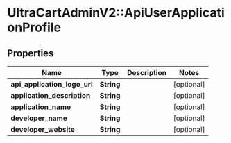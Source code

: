 # UltraCartAdminV2::ApiUserApplicationProfile

## Properties
Name | Type | Description | Notes
------------ | ------------- | ------------- | -------------
**api_application_logo_url** | **String** |  | [optional] 
**application_description** | **String** |  | [optional] 
**application_name** | **String** |  | [optional] 
**developer_name** | **String** |  | [optional] 
**developer_website** | **String** |  | [optional] 


